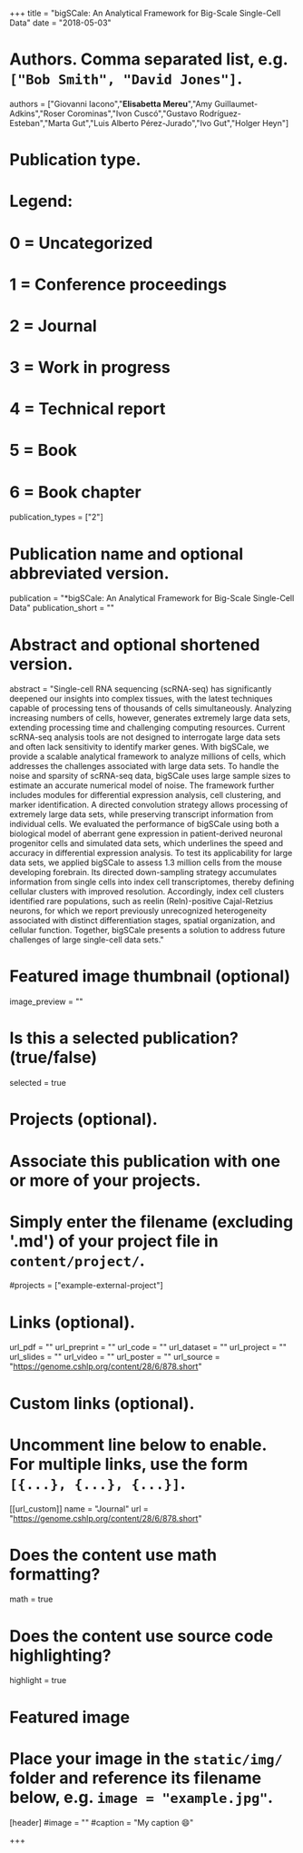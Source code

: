 +++
title = "bigSCale: An Analytical Framework for Big-Scale Single-Cell Data"
date = "2018-05-03"

# Authors. Comma separated list, e.g. `["Bob Smith", "David Jones"]`.


authors = ["Giovanni Iacono","**Elisabetta Mereu**","Amy Guillaumet-Adkins","Roser Corominas","Ivon Cuscó","Gustavo Rodríguez-Esteban","Marta Gut","Luis Alberto Pérez-Jurado","Ivo Gut","Holger Heyn"]



# Publication type.
# Legend:
# 0 = Uncategorized
# 1 = Conference proceedings
# 2 = Journal
# 3 = Work in progress
# 4 = Technical report
# 5 = Book
# 6 = Book chapter
publication_types = ["2"]

# Publication name and optional abbreviated version.
publication = "*bigSCale: An Analytical Framework for Big-Scale Single-Cell Data"
publication_short = ""


# Abstract and optional shortened version.
abstract = "Single-cell RNA sequencing (scRNA-seq) has significantly deepened our insights into complex tissues, with the latest techniques capable of processing tens of thousands of cells simultaneously. Analyzing increasing numbers of cells, however, generates extremely large data sets, extending processing time and challenging computing resources. Current scRNA-seq analysis tools are not designed to interrogate large data sets and often lack sensitivity to identify marker genes. With bigSCale, we provide a scalable analytical framework to analyze millions of cells, which addresses the challenges associated with large data sets. To handle the noise and sparsity of scRNA-seq data, bigSCale uses large sample sizes to estimate an accurate numerical model of noise. The framework further includes modules for differential expression analysis, cell clustering, and marker identification. A directed convolution strategy allows processing of extremely large data sets, while preserving transcript information from individual cells. We evaluated the performance of bigSCale using both a biological model of aberrant gene expression in patient-derived neuronal progenitor cells and simulated data sets, which underlines the speed and accuracy in differential expression analysis. To test its applicability for large data sets, we applied bigSCale to assess 1.3 million cells from the mouse developing forebrain. Its directed down-sampling strategy accumulates information from single cells into index cell transcriptomes, thereby defining cellular clusters with improved resolution. Accordingly, index cell clusters identified rare populations, such as reelin (Reln)-positive Cajal-Retzius neurons, for which we report previously unrecognized heterogeneity associated with distinct differentiation stages, spatial organization, and cellular function. Together, bigSCale presents a solution to address future challenges of large single-cell data sets."

# Featured image thumbnail (optional)
image_preview = ""

# Is this a selected publication? (true/false)
selected = true

# Projects (optional).
#   Associate this publication with one or more of your projects.
#   Simply enter the filename (excluding '.md') of your project file in `content/project/`.
#projects = ["example-external-project"]

# Links (optional).
url_pdf = ""
url_preprint = ""
url_code = ""
url_dataset = ""
url_project = ""
url_slides = ""
url_video = ""
url_poster = ""
url_source = "https://genome.cshlp.org/content/28/6/878.short"

# Custom links (optional).
#   Uncomment line below to enable. For multiple links, use the form `[{...}, {...}, {...}]`.
[[url_custom]]
name = "Journal"
url = "https://genome.cshlp.org/content/28/6/878.short"

# Does the content use math formatting?
math = true

# Does the content use source code highlighting?
highlight = true
  
# Featured image
# Place your image in the `static/img/` folder and reference its filename below, e.g. `image = "example.jpg"`.
[header]
#image = ""
#caption = "My caption :smile:"

+++


